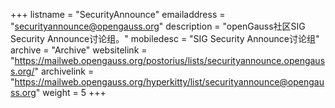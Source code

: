 +++
listname = "SecurityAnnounce"
emailaddress = "securityannounce@opengauss.org"
description = "openGauss社区SIG Security Announce讨论组。"
mobiledesc = "SIG Security Announce讨论组"
archive = "Archive"
websitelink = "https://mailweb.opengauss.org/postorius/lists/securityannounce.opengauss.org/"
archivelink = "https://mailweb.opengauss.org/hyperkitty/list/securityannounce@opengauss.org"
weight =  5
+++